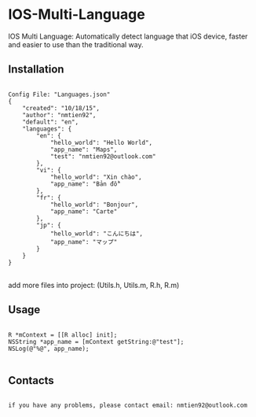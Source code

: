 # IOS-Multi-Language
IOS Multi Language: Automatically detect language that iOS device, faster and easier to use than the traditional way.

<h2>Installation</h2>
<pre>
<code>
Config File: "Languages.json"
{
    "created": "10/18/15",
    "author": "nmtien92",
    "default": "en",
    "languages": {
        "en": {
            "hello_world": "Hello World",
            "app_name": "Maps",
            "test": "nmtien92@outlook.com"
        },
        "vi": {
            "hello_world": "Xin chào",
            "app_name": "Bản đồ"
        },
        "fr": {
            "hello_world": "Bonjour",
            "app_name": "Carte"
        },
        "jp": {
            "hello_world": "こんにちは",
            "app_name": "マップ"
        }
    }
}
</code>
</pre>

add more files into project: (Utils.h, Utils.m, R.h, R.m)

<h2>Usage</h2>
<pre>
<code>
R *mContext = [[R alloc] init];
NSString *app_name = [mContext getString:@"test"];
NSLog(@"%@", app_name);
</code>
</pre>

<h2>Contacts</h2>
<pre>
<code>
if you have any problems, please contact email: nmtien92@outlook.com
</code>
</pre>
